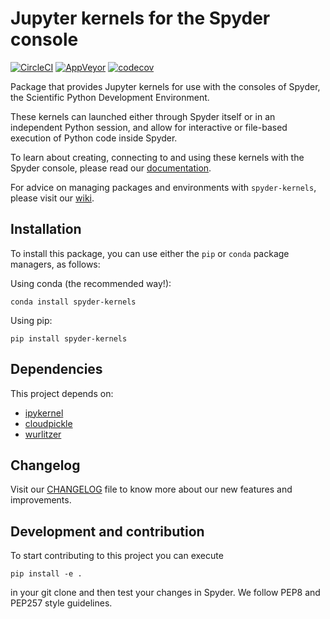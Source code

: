 # Jupyter kernels for the Spyder console

[![CircleCI](https://circleci.com/gh/spyder-ide/spyder-kernels.svg?style=shield)](https://circleci.com/gh/spyder-ide/spyder-kernels)
[![AppVeyor](https://ci.appveyor.com/api/projects/status/pd0etf64xyiyd3qb/branch/master?svg=true)](https://ci.appveyor.com/project/spyder-ide/spyder-kernels/branch/master)
[![codecov](https://codecov.io/gh/spyder-ide/spyder-kernels/branch/master/graph/badge.svg)](https://codecov.io/gh/spyder-ide/spyder-kernels)

Package that provides Jupyter kernels for use with the consoles of Spyder, the
Scientific Python Development Environment.

These kernels can launched either through Spyder itself or in an independent
Python session, and allow for interactive or file-based execution of Python
code inside Spyder.

To learn about creating, connecting to and using these kernels with the Spyder
console, please read our [documentation](https://docs.spyder-ide.org/ipythonconsole.html).

For advice on managing packages and environments with `spyder-kernels`, please visit
our [wiki](https://github.com/spyder-ide/spyder/wiki/Working-with-packages-and-environments-in-Spyder).


## Installation

To install this package, you can use either the ``pip`` or ``conda`` package
managers, as follows:

Using conda (the recommended way!):

```
conda install spyder-kernels
```

Using pip:

```
pip install spyder-kernels
```

## Dependencies

This project depends on:

* [ipykernel](https://github.com/ipython/ipykernel/)
* [cloudpickle](https://github.com/cloudpipe/cloudpickle)
* [wurlitzer](https://github.com/minrk/wurlitzer)


## Changelog

Visit our [CHANGELOG](CHANGELOG.md) file to know more about our new features
and improvements.

## Development and contribution

To start contributing to this project you can execute

```
pip install -e .
```

in your git clone and then test your changes in Spyder. We follow PEP8 and
PEP257 style guidelines.
